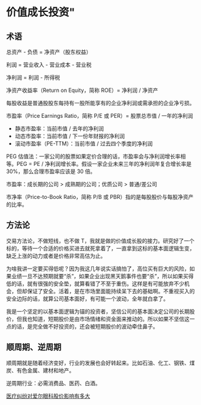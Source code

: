 # 价值成长投资"

## 术语

总资产 - 负债 = 净资产（股东权益）

利润 = 营业收入 - 营业成本 - 营业税

净利润 = 利润 - 所得税

净资产收益率（Return on Equity，简称 ROE）= 净利润 / 净资产

每股收益是普通股股东每持有一股所能享有的企业净利润或需承担的企业净亏损。

市盈率（Price Earnings Ratio，简称 P/E 或 PER）= 股票总市值 / 一年的净利润

- 静态市盈率：当前市值 / 去年的净利润
- 动态市盈率：当前市值 / 下一份年财报的净利润
- 滚动市盈率（PE-TTM）：当前市值 / 过去四个季度的净利润

PEG 估值法：一家公司的股票如果定价合理的话，市盈率会与净利润增长率相等。PEG = PE / 净利润增长率。假设一家企业未来三年的净利润年复合增长率是 30%，那么合理市盈率应该是 30 倍。

市盈率：成长期的公司 > 成熟期的公司；优质公司 > 普通/差公司

市净率（Price-to-Book Ratio，简称 P/B 或 PBR）指的是每股股价与每股净资产的比率。

## 方法论

交易方法论，不做短线，也不做 T，我就是做的价值成长股的接力。研究好了一个标的，等待一个合适的价格买进去就死拿着了，一直拿到这标的基本面逻辑生变，缺乏上涨的动力或者是价格非常高估为止。

为啥我讲一定要买得低呢？因为我这几年说实话搞怕了，高位买有巨大的风险，如果业绩一旦不达预期就要“杀”，如果企业出现黑天鹅事件也要“杀”，所以如果买得低的话，就有很强的安全垫，就算看错了不至于重伤。这样是有可能放弃不少机会，但却保证了安全。活着，是在市场里面能持续呆下去的基础啊。不重视买入的安全边际的话，就算公司基本面好，有可能一个波动，全年就白拿了。

我是一个坚定的以基本面逻辑为锚的投资者，坚信公司的基本面决定公司的长期股价，但我也知道，短期股价是由市场情绪和资金面来推动的。所以如果不坚信这一点的话，是完全做不好投资的，还会被短期股价的波动牵住鼻子。

## 顺周期、逆周期

顺周期就是随着经济变好，行业的发展也会好转起来。比如石油、化工、钢铁、煤炭、有色金属、建材和地产。

逆周期行业：必需消费品、医药、白酒。

[医疗纠纷对爱尔眼科股价影响有多大](http://finance.eastmoney.com/a/202101051761132514.html)
